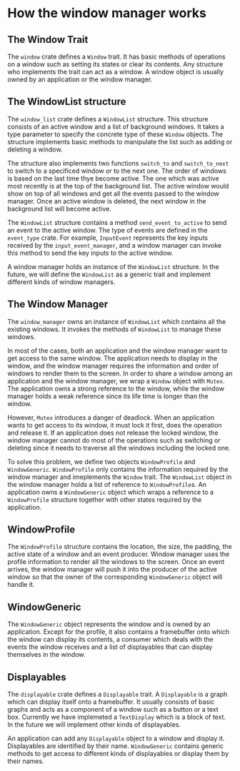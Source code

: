 # How the window manager works

## The Window Trait

The `window` crate defines a `Window` trait. It has basic methods of operations on a window such as setting its states or clear its contents. Any structure who implements the trait can act as a window. A window object is usually owned by an application or the window manager.

## The WindowList structure

The `window_list` crate defines a `WindowList` structure. This structure consists of an active window and a list of background windows. It takes a type parameter to specify the concrete type of these `Window` objects. The structure implements basic methods to manipulate the list such as adding or deleting a window. 

The structure also implements two functions `switch_to` and `switch_to_next` to switch to a specificed window or to the next one. The order of windows is based on the last time thye become active. The one which was active most recently is at the top of the background list. The active window would show on top of all windows and get all the events passed to the window manager. Once an active window is deleted, the next window in the background list will become active.

The `WindowList` structure contains a method `send_event_to_active` to send an event to the active window. The type of events are defined in the `event_type` crate. For example, `InputEvent` represents the key inputs received by the `input_event_manager`, and a window manager can invoke this method to send the key inputs to the active window.

A window manager holds an instance of the `WindowList` structure. In the future, we will define the `WindowList` as a generic trait and implement different kinds of window managers.

## The Window Manager

The `window_manager` owns an instance of `WindowList` which contains all the existing windows. It invokes the methods of `WindowList` to manage these windows.

In most of the cases, both an application and the window manager want to get access to the same window. The application needs to display in the window, and the window manager requires the information and order of windows to render them to the screen. In order to share a window among an application and the window manager, we wrap a `Window` object with `Mutex`. The application owns a strong reference to the window, while the window manager holds a weak reference since its life time is longer than the window.

However, `Mutex` introduces a danger of deadlock. When an application wants to get access to its window, it must lock it first, does the operation and release it. If an application does not release the locked window, the window manager cannot do most of the operations such as switching or deleting since it needs to traverse all the windows including the locked one. 

To solve this problem, we define two objects `WindowProfile` and `WindowGeneric`. `WindowProfile` only contains the information required by the window manager and imeplements the `Window` trait. The `WindowList` object in the window manager holds a list of reference to `WindowProfile`s. An application owns a `WindowGeneric` object which wraps a reference to a `WindowProfile` structure together with other states required by the application. 

## WindowProfile

The `WindowProfile` structure contains the location, the size, the padding, the active state of a window and an event producer. Window manager uses the profile information to render all the windows to the screen. Once an event arrives, the window manager will push it into the producer of the active window so that the owner of the corresponding `WindowGeneric` object will handle it.

## WindowGeneric

The `WindowGeneric` object represents the window and is owned by an application. Except for the profile, it also contains a framebuffer onto which the window can display its contents, a consumer which deals with the events the window receives and a list of displayables that can display themselves in the window.

## Displayables

The `displayable` crate defines a `Displayable` trait. A `Displayable` is a graph which can display itself onto a framebuffer. It usually consists of basic graphs and acts as a component of a window such as a button or a text box. Currently we have implemeted a `TextDisplay` which is a block of text. In the future we will implement other kinds of displayables.

An application can add any `Displayable` object to a window and display it. Displayables are identified by their name. `WindowGeneric` contains generic methods to get access to different kinds of displayables or display them by their names.